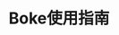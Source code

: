 ---
title: 'Boke使用指南'
cover: 'boke2'
desc: 'Boko 是个人独立开发的博客系统，采用Vue + MarkdownIt 作为主要的技术框架，简约现代的设计风格，'
pin: 5
---